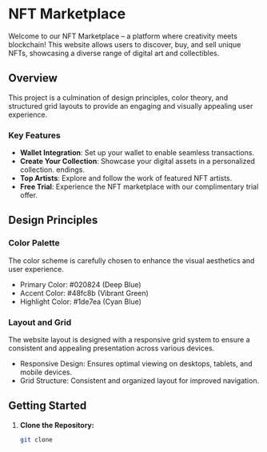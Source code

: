 # NFT Marketplace

Welcome to our NFT Marketplace – a platform where creativity meets blockchain! This website allows users to discover, buy, and sell unique NFTs, showcasing a diverse range of digital art and collectibles.

## Overview

This project is a culmination of design principles, color theory, and structured grid layouts to provide an engaging and visually appealing user experience.

### Key Features

- **Wallet Integration**: Set up your wallet to enable seamless transactions.
- **Create Your Collection**: Showcase your digital assets in a personalized collection.
  endings.
- **Top Artists**: Explore and follow the work of featured NFT artists.
- **Free Trial**: Experience the NFT marketplace with our complimentary trial offer.

## Design Principles

### Color Palette

The color scheme is carefully chosen to enhance the visual aesthetics and user experience.

- Primary Color: #020824 (Deep Blue)
- Accent Color: #48fc8b (Vibrant Green)
- Highlight Color: #1de7ea (Cyan Blue)

### Layout and Grid

The website layout is designed with a responsive grid system to ensure a consistent and appealing presentation across various devices.

- Responsive Design: Ensures optimal viewing on desktops, tablets, and mobile devices.
- Grid Structure: Consistent and organized layout for improved navigation.

## Getting Started

1. **Clone the Repository:**
   ```bash
   git clone
   ```
